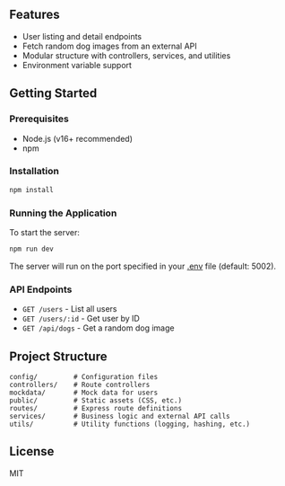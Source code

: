## Features

- User listing and detail endpoints
- Fetch random dog images from an external API
- Modular structure with controllers, services, and utilities
- Environment variable support

## Getting Started

### Prerequisites

- Node.js (v16+ recommended)
- npm

### Installation

```sh
npm install
```

### Running the Application

To start the server:

```sh
npm run dev
```

The server will run on the port specified in your [.env](.env) file (default: 5002).

### API Endpoints

- `GET /users` - List all users
- `GET /users/:id` - Get user by ID
- `GET /api/dogs` - Get a random dog image

## Project Structure

```
config/         # Configuration files
controllers/    # Route controllers
mockdata/       # Mock data for users
public/         # Static assets (CSS, etc.)
routes/         # Express route definitions
services/       # Business logic and external API calls
utils/          # Utility functions (logging, hashing, etc.)
```

## License

MIT
